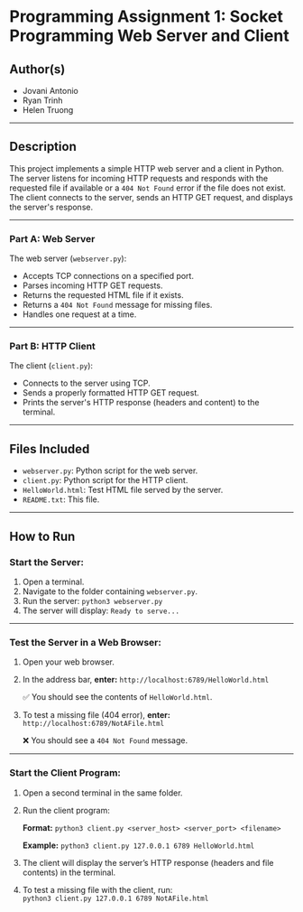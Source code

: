 # Programming Assignment 1: Socket Programming Web Server and Client

## Author(s)
- Jovani Antonio
- Ryan Trinh
- Helen Truong

---

## Description
This project implements a simple HTTP web server and a client in Python. The server listens for incoming HTTP requests and responds with the requested file if available or a `404 Not Found` error if the file does not exist. The client connects to the server, sends an HTTP GET request, and displays the server's response.

---

### Part A: Web Server
The web server (`webserver.py`):
- Accepts TCP connections on a specified port.
- Parses incoming HTTP GET requests.
- Returns the requested HTML file if it exists.
- Returns a `404 Not Found` message for missing files.
- Handles one request at a time.

---

### Part B: HTTP Client
The client (`client.py`):
- Connects to the server using TCP.
- Sends a properly formatted HTTP GET request.
- Prints the server's HTTP response (headers and content) to the terminal.

---

## Files Included
- `webserver.py`: Python script for the web server.
- `client.py`: Python script for the HTTP client.
- `HelloWorld.html`: Test HTML file served by the server.
- `README.txt`: This file.

---

## How to Run

### Start the Server:
1. Open a terminal.
2. Navigate to the folder containing `webserver.py`.
3. Run the server:  `python3 webserver.py`
4. The server will display: `Ready to serve...`

---

### Test the Server in a Web Browser:
1. Open your web browser.
2. In the address bar, **enter:** `http://localhost:6789/HelloWorld.html`

   ✅ You should see the contents of `HelloWorld.html`.

3. To test a missing file (404 error), **enter:** `http://localhost:6789/NotAFile.html`

   ❌ You should see a `404 Not Found` message.

---

### Start the Client Program:

1. Open a second terminal in the same folder.

2. Run the client program: 

   **Format:** 
    `python3 client.py <server_host> <server_port> <filename>`

   **Example:**
    `python3 client.py 127.0.0.1 6789 HelloWorld.html`

3. The client will display the server’s HTTP response (headers and file contents) in the terminal.

4. To test a missing file with the client, run:  
    `python3 client.py 127.0.0.1 6789 NotAFile.html`

